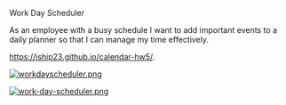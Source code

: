 Work Day Scheduler

As an employee with a busy schedule I want to add important events to a daily planner so that I can manage my time effectively.

https://jship23.github.io/calendar-hw5/.

[![workdayscheduler.png](https://i.postimg.cc/sDtmmPcY/workdayscheduler.png)](https://postimg.cc/tYNFCx8J)

[![work-day-scheduler.png](https://i.postimg.cc/bN2HZDhs/work-day-scheduler.png)](https://postimg.cc/56bFGtjV)
